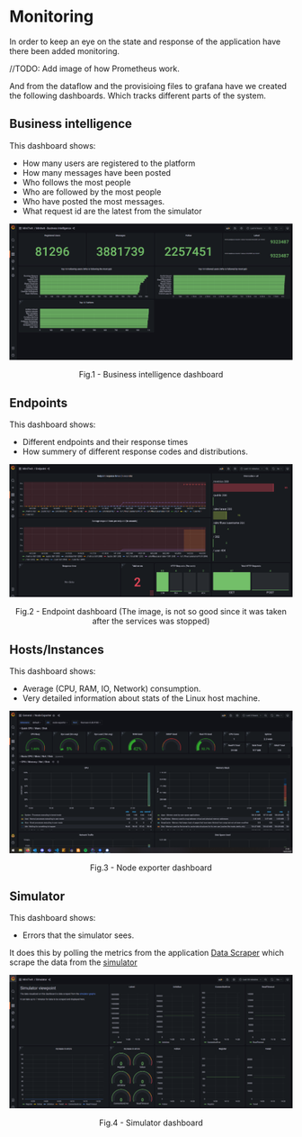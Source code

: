 # Monitoring

In order to keep an eye on the state and response of the application have there been added monitoring.

//TODO: Add image of how Prometheus work.


And from the dataflow and the provisioing files to grafana have we created the following dashboards.
Which tracks different parts of the system. 

## Business intelligence 

This dashboard shows:
- How many users are registered to the platform
- How many messages have been posted
- Who follows the most people
- Who are followed by the most people
- Who have posted the most messages.
- What request id are the latest from the simulator

<p align = "center">
<img src = "./Grafana-Business-Intelligence.png">
</p>
<p align = "center">
Fig.1 - Business intelligence dashboard
</p>


## Endpoints

This dashboard shows:

- Different endpoints and their response times
- How summery of different response codes and distributions.

<p align = "center">
<img src = "./Grafana-Endpoint.png">
</p>
<p align = "center">
Fig.2 - Endpoint dashboard (The image, is not so good since it was taken after the services was stopped)
</p>


## Hosts/Instances

This dashboard shows:
- Average (CPU, RAM, IO, Network) consumption.
- Very detailed information about stats of the Linux host machine.

<p align = "center">
<img src = "./Grafana-NodeExporter.png">
</p>
<p align = "center">
Fig.3 - Node exporter dashboard
</p>


## Simulator

This dashboard shows:

- Errors that the simulator sees.

It does this by polling the metrics from the application [Data Scraper](https://github.com/DevelOpsITU/DataScraper) 
which scrape the data from the [simulator](http://164.92.246.227/status.html)

<p align = "center">
<img src = "./Grafana-Simulator.png">
</p>
<p align = "center">
Fig.4 - Simulator dashboard
</p>


